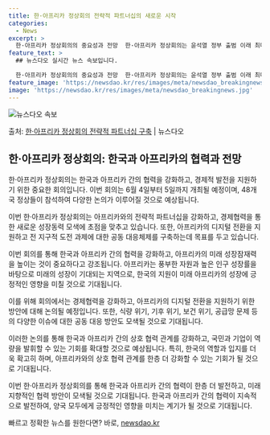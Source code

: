 ```yaml
---
title: 한·아프리카 정상회의 전략적 파트너십의 새로운 시작
categories:
  - News
excerpt: >
  한·아프리카 정상회의의 중요성과 전망  한·아프리카 정상회의는 윤석열 정부 출범 이래 최대 규모의 다자 정상…
feature_text: >
  ## 뉴스다오 실시간 뉴스 속보입니다.

  한·아프리카 정상회의의 중요성과 전망  한·아프리카 정상회의는 윤석열 정부 출범 이래 최대 규모의 다자 정상…
feature_image: 'https://newsdao.kr/res/images/meta/newsdao_breakingnews.jpg'
image: 'https://newsdao.kr/res/images/meta/newsdao_breakingnews.jpg'
---
```


![뉴스다오 속보](https://newsdao.kr/res/images/meta/newsdao_breakingnews.jpg)

<p>출처: <a href="https://newsdao.kr/4038" rel="dofollow">한·아프리카 정상회의 전략적 파트너십 구축</a> | 뉴스다오</p>

## 한·아프리카 정상회의: 한국과 아프리카의 협력과 전망

한·아프리카 정상회의는 한국과 아프리카 간의 협력을 강화하고, 경제적 발전을 지원하기 위한 중요한 회의입니다. 이번 회의는 6월 4일부터 5일까지 개최될 예정이며, 48개국 정상들이 참석하여 다양한 논의가 이루어질 것으로 예상됩니다.

이번 한·아프리카 정상회의는 아프리카와의 전략적 파트너십을 강화하고, 경제협력을 통한 새로운 성장동력 모색에 초점을 맞추고 있습니다. 또한, 아프리카의 디지털 전환을 지원하고 전 지구적 도전 과제에 대한 공동 대응체제를 구축하는데 목표를 두고 있습니다.

이번 회의를 통해 한국과 아프리카 간의 협력을 강화하고, 아프리카의 미래 성장잠재력을 높이는 것이 중요하다고 강조됩니다. 아프리카는 풍부한 자원과 높은 인구 성장률을 바탕으로 미래의 성장이 기대되는 지역으로, 한국의 지원이 미래 아프리카의 성장에 긍정적인 영향을 미칠 것으로 기대됩니다.

이를 위해 회의에서는 경제협력을 강화하고, 아프리카의 디지털 전환을 지원하기 위한 방안에 대해 논의될 예정입니다. 또한, 식량 위기, 기후 위기, 보건 위기, 공급망 문제 등의 다양한 이슈에 대한 공동 대응 방안도 모색될 것으로 기대됩니다.

이러한 논의를 통해 한국과 아프리카 간의 상호 협력 관계를 강화하고, 국민과 기업이 역량을 발휘할 수 있는 기회를 확대할 것으로 예상됩니다. 특히, 한국의 역할과 입지를 더욱 확고히 하며, 아프리카와의 상호 협력 관계를 한층 더 강화할 수 있는 기회가 될 것으로 기대됩니다.

이번 한·아프리카 정상회의를 통해 한국과 아프리카 간의 협력이 한층 더 발전하고, 미래 지향적인 협력 방안이 모색될 것으로 기대됩니다. 한국과 아프리카 간의 협력이 지속적으로 발전하여, 양국 모두에게 긍정적인 영향을 미치는 계기가 될 것으로 기대됩니다. 

빠르고 정확한 뉴스를 원한다면? 바로, <a href="https://newsdao.kr" rel="dofollow">newsdao.kr</a>


